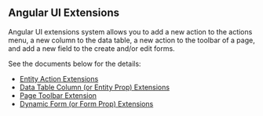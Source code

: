 ## Angular UI Extensions

Angular UI extensions system allows you to add a new action to the actions menu, a new column to the data table, a new action to the toolbar of a page, and add a new field to the create and/or edit forms.

See the documents below for the details:

* [Entity Action Extensions](Entity-Action-Extensions.md)
* [Data Table Column (or Entity Prop) Extensions](Data-Table-Column-Extensions.md)
* [Page Toolbar Extension](Page-Toolbar-Extensions.md)
* [Dynamic Form (or Form Prop) Extensions](Dynamic-Form-Extensions.md)
